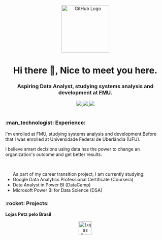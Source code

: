 <div align="center">
<img src="https://github.com/tassiotfc/tassiotfc/blob/main/octo.gif" alt="GitHub Logo" width="150" height="150" />
</div>

<h1 align="center"> Hi there 👋, Nice to meet you here.</h1>
<h3 align="center"> Aspiring Data Analyst, studying systems analysis and development at <a href="https://portal.fmu.br/" alt="FMU" target="_blank">FMU</a>. </h3>

<!-- Contatos -->
<div align="center">    
  <a href="https://github.com/d99ss" alt="github" target="_blank">
    <img src="https://img.shields.io/badge/GitHub-000000?&style=flat-square&logo=GitHub&logoColor=white">
  </a>
  
  <a href="https://www.linkedin.com/in/davidggoncalves/" alt="linkedin" target="_blank">
    <img src="https://img.shields.io/badge/LinkedIn-%230077B5.svg?&style=flat-square&logo=linkedin&logoColor=white">
  </a>
  
  <!--<a href="https://wa.me/5584981430120" alt="WhatsApp" target="_blank">
  <img src="https://img.shields.io/badge/-WhatsApp-25d366?style=flat-square&labelColor=25d366&logo=whatsapp&logoColor=white&link=https://wa.me/5584981430120"/></a>-->
  
  <a href="mailto:mrbettencourt99@gmail.com" alt="gmail" target="_blank">
    <img src="https://img.shields.io/badge/-Gmail-FF0000?style=flat-square&labelColor=FF0000&logo=gmail&logoColor=white&link=mailto:mrbettencourt99@gmail.com" />
  </a>

</div>

<br/>

<!-- Experience -->
<h3 align="left"> :man_technologist:&nbsp;Experience:</h3>
<p>I'm enrolled at FMU, studying systems analysis and development.Before that I was enrolled at Universidade Federal de Uberlândia (UFU).</p>
 <p> I believe smart decisions using data has the power to change an organization's outcome and get better results.</p>
<br/>

<ul>As part of my career transition project, I am currently studying:
  <li>Google Data Analytics Professional Certificate (Coursera)</li>
  <li>Data Analyst in Power BI (DataCamp)</li>
  <li>Microsoft Power BI for Data Science (DSA)</li>
  </ul>
<!-- Hard Skills -->
<h3 align="left"> :rocket:&nbsp;Projects:</h3>

<!-- <img src="https://github.com/tassiotfc/tassiotfc/blob/main/undraw_feeling_proud_qne1.svg" min-width="30%" max-width="100%" width="75%" align="right" alt="Computador iuriCode"> -->


**Lojas Petz pelo Brasil**
 <div align="center">
  <a href="https://app.powerbi.com/view?r=eyJrIjoiNzgwM2QyNzktMzE2Yy00YTZlLWFhM2YtZTM1ZjhhZWY2MDhiIiwidCI6ImM1OWExYzQ3LWIxOTgtNDkyZS04NjBiLTY1YWQwODhkZWU2NSJ9&pageName=ReportSection1f1268a9161c1c356505">
<img src="[https://www.google.com/url?sa=i&url=https%3A%2F%2Flogosmarcas.net%2Fpower-bi-logo%2F&psig=AOvVaw2nftDkjwcpsXRzBQVxRYhO&ust=1664487767746000&source=images&cd=vfe&ved=0CAsQjRxqFwoTCOC_hqK6uPoCFQAAAAAdAAAAABAE](https://user-images.githubusercontent.com/24706768/192894219-3c4345bc-e6cf-4612-a7c1-5bdc93882048.png)" alt="Lojas Petz" style="width:42px;height:42px;"  min-width="30%" max-width="50%"></a>
</div>
 
